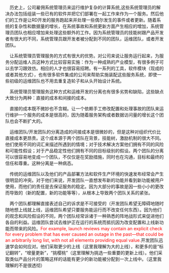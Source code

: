 &emsp;历史上，公司雇佣系统管理员来运行维护复杂的计算系统,这些系统管理员的解决办法包括组装一些已有的软件并把它们部署在一起工作来作为一个服务。然后他们的工作是让RD开发的服务跑起来并处理一些偶尔发生的事件或者更新。随着系统的复杂性和数据量的增长，在系统事故和系统更新方面产生相应的增加，系统管理员团队也相应增加来处理这些额外的工作。因为系统管理员的技能树跟产品开发者有很大的不同，系统管理员跟开发者被分配到不同的团队，运维团队，或者开发团队。

&emsp;让系统管理员管理服务的方式有很大的优势。对公司来说让服务运行起来，为服务分配运维人员这种方式比较容易实施：作为一种成熟的产业模型，有很多例子可以去学习跟效仿。相应的人才也很容易招聘。有一系列的工具，软件模块（现成的或者其他方式），也有很多软件集成的公司来帮助实施装配这些服务系统，即使一些初级的运维团队也不用去重复造轮子和从头开始设计系统。

&emsp;系统管理员管理服务这种方式和运维开发的分离也有很多劣势和缺陷，这些缺点大致分为两种：直接的成本和间接的成本。

&emsp;直接的成本既不微妙也不含糊。让一个依赖手工修改配置和处理事故的团队来运行维护一个服务的成本是很高的，因为随着服务架构或者数据访问量的增长这个团队也会不断扩大的。

&emsp;运维团队/开发团队的分离造成的间接成本是很微妙的，但是这种对组织代价比直接成本更昂贵。这个成本源于两个团队在背景，技能树，激励机制的很大不同。他们使用不同的词汇来描述所遇到的情境；对于技术解决方案他们拥有不同的风险和可能性假设；对于产品稳定性他们拥有不同的目标级别的假设。两个团队的分离可以很容易地变成一个团队，不仅仅是在奖励措施，同时也在沟通，目标和最终的信任和尊重。这种分离是一种病态。

&emsp;传统的运维团队以及他们的产品部署方法和软件生产环境的快速发布经常会产生很明显的冲突。对于他们来说，开发团队一直想发布新的功能并看到新功能被用户使用，而他们的责任是去保证服务的稳定。因为大部分的事故是因一些小小的更改而导致的（新的配置，新的功能等等），从根本上导致两个团队关系的紧张。

&emsp;两个团队都理解直接表述自己的诉求是不可接受的（开发团队希望无障碍地随时随地想上线就上线，运维团队希望只要服务能运行而不改变任何东西）。因为他们的观念和风险假设的不同，两个团队经常诉诸于一种熟悉的阵地战形式来促进他们各自的利益。运维团队尝试去维护正在运行的系统而抵抗因为改变配置和上线新功能而带来的风险。<span style="color:red">For example, launch reviews may contain an explicit check for every problem that has ever caused an outage in the past—that could be an arbitrarily long list, with not all elements providing equal value.</span>开发团队迅速学会如何应对。他们采取更少的上线（这里我理解为大的上线），和更多的是“标记翻转”，“增量更新”，“挑樱桃”（这里理解为挑选一些重要的更新上线）。他们采取类似产品分片的策略这样的话能有更少的新功能被分配到一次上线中。（这里我理解的不是很透彻）
